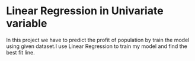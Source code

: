 # Linear Regression in Univariate variable
In this project we have to predict the profit of population by train the model using given dataset.I use Linear Regression to train my model and find the best fit line.
